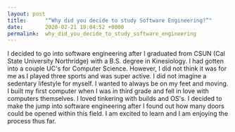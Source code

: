 ```yaml
---
layout: post
title:      "“Why did you decide to study Software Engineering?”"
date:       2020-02-21 19:04:52 +0000
permalink:  why_did_you_decide_to_study_software_engineering
---
```



I decided to go into software engineering after I graduated from CSUN (Cal State University Northridge) with a B.S. degree in Kinesiology. I had gotten into a couple UC's for Computer Science. However, I did not think it was for me as I played three sports and was super active. I did not imagine a sedentary lifestyle for myself. I wanted to always be on my feet and moving. I built my first computer when I was in third grade and fell in love with computers themselves. I loved tinkering with builds and OS's. I decided to make the jump into software engineering after I found out how many doors could be opened within this field. I am excited to learn and I am enjoying the process thus far.
